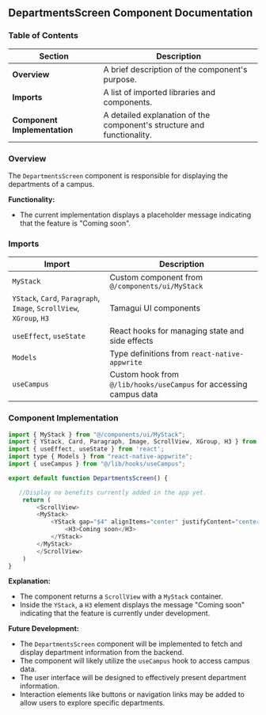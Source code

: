 ## DepartmentsScreen Component Documentation

### Table of Contents

| Section | Description |
|---|---|
| **Overview** |  A brief description of the component's purpose. |
| **Imports** |  A list of imported libraries and components. |
| **Component Implementation** |  A detailed explanation of the component's structure and functionality. | 

### Overview 

The `DepartmentsScreen` component is responsible for displaying the departments of a campus. 

**Functionality:**
- The current implementation displays a placeholder message indicating that the feature is "Coming soon".

### Imports 

| Import | Description |
|---|---|
| `MyStack` | Custom component from `@/components/ui/MyStack` | 
| `YStack`, `Card`, `Paragraph`, `Image`, `ScrollView`, `XGroup`, `H3` | Tamagui UI components |
| `useEffect`, `useState` | React hooks for managing state and side effects |
| `Models` | Type definitions from `react-native-appwrite` |
| `useCampus` | Custom hook from `@/lib/hooks/useCampus` for accessing campus data |

### Component Implementation

```javascript
import { MyStack } from "@/components/ui/MyStack";
import { YStack, Card, Paragraph, Image, ScrollView, XGroup, H3 } from "tamagui";
import { useEffect, useState } from 'react';
import type { Models } from "react-native-appwrite";
import { useCampus } from "@/lib/hooks/useCampus";

export default function DepartmentsScreen() {

   //Display no benefits currently added in the app yet.
    return (
        <ScrollView>
        <MyStack>
            <YStack gap="$4" alignItems="center" justifyContent="center">
                <H3>Coming soon</H3>
            </YStack>
        </MyStack>
        </ScrollView>
    )
}
```

**Explanation:**

- The component returns a `ScrollView` with a `MyStack` container.
- Inside the `YStack`, a `H3` element displays the message "Coming soon" indicating that the feature is currently under development. 

**Future Development:**

- The `DepartmentsScreen` component will be implemented to fetch and display department information from the backend.
- The component will likely utilize the `useCampus` hook to access campus data.
- The user interface will be designed to effectively present department information.
- Interaction elements like buttons or navigation links may be added to allow users to explore specific departments. 
